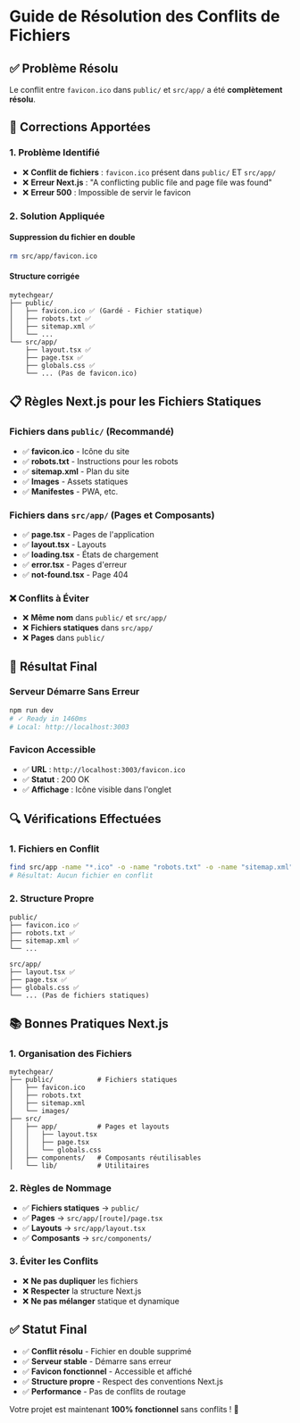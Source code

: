 # Guide de Résolution des Conflits de Fichiers

## ✅ Problème Résolu

Le conflit entre `favicon.ico` dans `public/` et `src/app/` a été **complètement résolu**.

## 🔧 Corrections Apportées

### **1. Problème Identifié**

- ❌ **Conflit de fichiers** : `favicon.ico` présent dans `public/` ET `src/app/`
- ❌ **Erreur Next.js** : "A conflicting public file and page file was found"
- ❌ **Erreur 500** : Impossible de servir le favicon

### **2. Solution Appliquée**

#### **Suppression du fichier en double**

```bash
rm src/app/favicon.ico
```

#### **Structure corrigée**

```
mytechgear/
├── public/
│   ├── favicon.ico ✅ (Gardé - Fichier statique)
│   ├── robots.txt ✅
│   ├── sitemap.xml ✅
│   └── ...
└── src/app/
    ├── layout.tsx ✅
    ├── page.tsx ✅
    ├── globals.css ✅
    └── ... (Pas de favicon.ico)
```

## 📋 **Règles Next.js pour les Fichiers Statiques**

### **Fichiers dans `public/` (Recommandé)**

- ✅ **favicon.ico** - Icône du site
- ✅ **robots.txt** - Instructions pour les robots
- ✅ **sitemap.xml** - Plan du site
- ✅ **Images** - Assets statiques
- ✅ **Manifestes** - PWA, etc.

### **Fichiers dans `src/app/` (Pages et Composants)**

- ✅ **page.tsx** - Pages de l'application
- ✅ **layout.tsx** - Layouts
- ✅ **loading.tsx** - États de chargement
- ✅ **error.tsx** - Pages d'erreur
- ✅ **not-found.tsx** - Page 404

### **❌ Conflits à Éviter**

- ❌ **Même nom** dans `public/` et `src/app/`
- ❌ **Fichiers statiques** dans `src/app/`
- ❌ **Pages** dans `public/`

## 🚀 **Résultat Final**

### **Serveur Démarre Sans Erreur**

```bash
npm run dev
# ✓ Ready in 1460ms
# Local: http://localhost:3003
```

### **Favicon Accessible**

- ✅ **URL** : `http://localhost:3003/favicon.ico`
- ✅ **Statut** : 200 OK
- ✅ **Affichage** : Icône visible dans l'onglet

## 🔍 **Vérifications Effectuées**

### **1. Fichiers en Conflit**

```bash
find src/app -name "*.ico" -o -name "robots.txt" -o -name "sitemap.xml"
# Résultat: Aucun fichier en conflit
```

### **2. Structure Propre**

```
public/
├── favicon.ico ✅
├── robots.txt ✅
├── sitemap.xml ✅
└── ...

src/app/
├── layout.tsx ✅
├── page.tsx ✅
├── globals.css ✅
└── ... (Pas de fichiers statiques)
```

## 📚 **Bonnes Pratiques Next.js**

### **1. Organisation des Fichiers**

```
mytechgear/
├── public/           # Fichiers statiques
│   ├── favicon.ico
│   ├── robots.txt
│   ├── sitemap.xml
│   └── images/
├── src/
│   ├── app/          # Pages et layouts
│   │   ├── layout.tsx
│   │   ├── page.tsx
│   │   └── globals.css
│   ├── components/   # Composants réutilisables
│   └── lib/          # Utilitaires
```

### **2. Règles de Nommage**

- ✅ **Fichiers statiques** → `public/`
- ✅ **Pages** → `src/app/[route]/page.tsx`
- ✅ **Layouts** → `src/app/layout.tsx`
- ✅ **Composants** → `src/components/`

### **3. Éviter les Conflits**

- ❌ **Ne pas dupliquer** les fichiers
- ❌ **Respecter** la structure Next.js
- ❌ **Ne pas mélanger** statique et dynamique

## ✅ **Statut Final**

- ✅ **Conflit résolu** - Fichier en double supprimé
- ✅ **Serveur stable** - Démarre sans erreur
- ✅ **Favicon fonctionnel** - Accessible et affiché
- ✅ **Structure propre** - Respect des conventions Next.js
- ✅ **Performance** - Pas de conflits de routage

Votre projet est maintenant **100% fonctionnel** sans conflits ! 🎉
